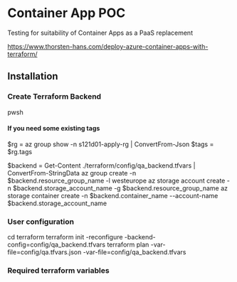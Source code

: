 # Container App POC

Testing for suitability of Container Apps as a PaaS replacement

https://www.thorsten-hans.com/deploy-azure-container-apps-with-terraform/

## Installation

### Create Terraform Backend
pwsh

#### If you need some existing tags
$rg = az group show -n s121d01-apply-rg |  ConvertFrom-Json
$tags = $rg.tags

$backend = Get-Content ./terraform/config/qa_backend.tfvars | ConvertFrom-StringData
az group create -n $backend.resource_group_name -l westeurope
az storage account create -n $backend.storage_account_name -g $backend.resource_group_name
az storage container create -n $backend.container_name --account-name $backend.storage_account_name

### User configuration

cd terraform
terraform init -reconfigure -backend-config=config/qa_backend.tfvars
terraform plan -var-file=config/qa.tfvars.json -var-file=config/qa_backend.tfvars

### Required terraform variables
